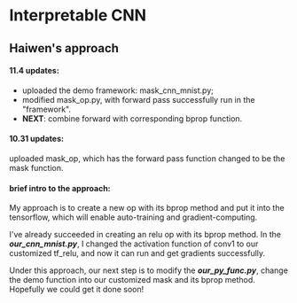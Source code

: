 # Interpretable CNN
## Haiwen's approach


#### 11.4 updates: 
-  uploaded the demo framework: mask_cnn_mnist.py; 
-  modified mask_op.py, with forward pass successfully run in the "framework".  
-  __NEXT__: combine forward with corresponding bprop function.
#### 10.31 updates: 
uploaded mask_op, which has the forward pass function changed to be the mask function.

#### brief intro to the approach:
My approach is to create a new op with its bprop method and put it into the tensorflow, which will enable auto-training and gradient-computing.

I've already succeeded in creating an relu op with its bprop method. In the ***our_cnn_mnist.py***, I changed the activation function of conv1 to our customized tf_relu, and now it can run and get gradients successfully.

Under this approach, our next step is to modify the ***our_py_func.py***, change the demo function into our customized mask and its bprop method. Hopefully we could get it done soon!
